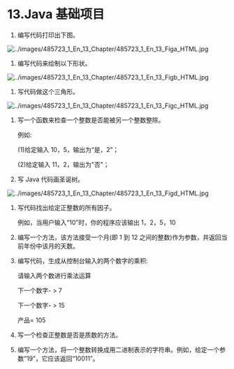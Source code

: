 # 13.Java 基础项目

1.  编写代码打印出下图。

![../images/485723_1_En_13_Chapter/485723_1_En_13_Figa_HTML.jpg](../images/485723_1_En_13_Chapter/485723_1_En_13_Figa_HTML.jpg)

1.  编写代码来绘制以下形状。

![../images/485723_1_En_13_Chapter/485723_1_En_13_Figb_HTML.jpg](../images/485723_1_En_13_Chapter/485723_1_En_13_Figb_HTML.jpg)

1.  写代码做这个三角形。

![../images/485723_1_En_13_Chapter/485723_1_En_13_Figc_HTML.jpg](../images/485723_1_En_13_Chapter/485723_1_En_13_Figc_HTML.jpg)

1.  写一个函数来检查一个整数是否能被另一个整数整除。

    例如:

    (1)给定输入 10，5，输出为“是，2”；

    (2)给定输入 11，2，输出为"否"；

2.  写 Java 代码画圣诞树。

![../images/485723_1_En_13_Chapter/485723_1_En_13_Figd_HTML.jpg](../images/485723_1_En_13_Chapter/485723_1_En_13_Figd_HTML.jpg)

1.  写代码找出给定正整数的所有因子。

    例如，当用户输入“10”时，你的程序应该输出 1，2，5，10

2.  编写一个方法，该方法接受一个月(即 1 到 12 之间的整数)作为参数，并返回当前年份中该月的天数。

3.  编写代码，生成从控制台输入的两个数字的乘积:

    请输入两个数进行乘法运算

    下一个数字- > 7

    下一个数字- > 15

    产品= 105

4.  写一个检查正整数是否是质数的方法。

5.  编写一个方法，将一个整数转换成用二进制表示的字符串。例如，给定一个参数“19”，它应该返回“10011”。